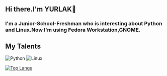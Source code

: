 ## Hi there.I'm YURLAK👋

### I'm a Junior-School-Freshman who is interesting about Python and Linux.Now I'm using Fedora Workstation,GNOME.

## My Talents
![Python](https://skillicons.dev/icons?i=py)
![Linux](https://skillicons.dev/icons?i=linux)

[![Top Langs](https://github-readme-stats.vercel.app/api/top-langs/?username=YURLAK&layout=compact&theme=dark)](https://github.com/anuraghazra/github-readme-stats)
